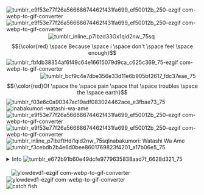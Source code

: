  <br> ![tumblr_e9f53e77f26a56668674462f431fa699_ef50012b_250-ezgif com-webp-to-gif-converter](https://github.com/user-attachments/assets/190b5dbf-44ad-4714-aae7-8d5e039673ed)![tumblr_e9f53e77f26a56668674462f431fa699_ef50012b_250-ezgif com-webp-to-gif-converter](https://github.com/user-attachments/assets/190b5dbf-44ad-4714-aae7-8d5e039673ed)
 <br> ㅤㅤㅤ ㅤ ㅤ ㅤ ㅤ ![tumblr_inline_p7lbzd33Gx1qid2nw_75sq](https://github.com/user-attachments/assets/9d1fe2a8-d6b7-47b2-8196-1167ab345855)$${\color{red} \space Because \space i \space don't \space feel \space enough}$$![tumblr_fbfdb38354af6f49c64e16615079d9ca_c625c369_75-ezgif com-webp-to-gif-converter](https://github.com/user-attachments/assets/ef51df4f-5613-4def-9b92-58215e2e0f1f)
 <br> ㅤㅤㅤ ㅤㅤ ㅤ ![tumblr_bcf9c4e7dbe356e33d11e6b905bf2617_fdc37eae_75](https://github.com/user-attachments/assets/040c2d15-3c1d-4720-a588-8d89827d28c6)
$${\color{red}Of \space the  \space pain \space that \space troubles \space the \space earth}$$![tumblr_f03e6c0a90347ac19adf083024462ace_e3fbae73_75](https://github.com/user-attachments/assets/ee64063d-8b6d-41a1-9e78-7f63dc2ccb08)
 <br>  ![inabakumori-watashi-wa-ame](https://github.com/user-attachments/assets/b8d99e72-06fc-438f-8830-cb0e9c3359e0)
 <br> ![tumblr_e9f53e77f26a56668674462f431fa699_ef50012b_250-ezgif com-webp-to-gif-converter](https://github.com/user-attachments/assets/190b5dbf-44ad-4714-aae7-8d5e039673ed)![tumblr_e9f53e77f26a56668674462f431fa699_ef50012b_250-ezgif com-webp-to-gif-converter](https://github.com/user-attachments/assets/190b5dbf-44ad-4714-aae7-8d5e039673ed)
 <br> ![tumblr_inline_p7lbzftHdi1qid2nw_75sq](https://github.com/user-attachments/assets/ec1cf508-6baf-4ec9-ba4e-55cbd5a3fe31)Inabakumori: Watashi Wa Ame![tumblr_f3cebdb2b4e6d0bee8601769823f4201_a17b06e5_75](https://github.com/user-attachments/assets/8cdc1e08-2f51-4a9c-9906-db519c706cf7)
<br> <details><summary>Info ![tumblr_e672b91b60e49dcfe9779635838aad7f_6628d321_75](https://github.com/user-attachments/assets/b2c6f2cc-e11f-487a-83b7-a21db2e5c051)</summary>
 <br> ㅤ![02bb7985](https://github.com/user-attachments/assets/9d8ba42e-d4f6-49a1-9ca2-3ec2bc13f48d) ![235aabb0_original](https://github.com/user-attachments/assets/9e5edd56-17e8-4152-b03c-a9bfcabffd53)![235aabb0_original](https://github.com/user-attachments/assets/9e5edd56-17e8-4152-b03c-a9bfcabffd53) ![02bb7985](https://github.com/user-attachments/assets/e83591f2-dc20-4e20-b7bc-3fae64fad497)
 <br>
 <br>  ㅤㅤㅤ ㅤ ㅤ ㅤ ㅤ  ㅤㅤㅤ ㅤ ㅤ  ㅤㅤㅤ ㅤ ㅤ ㅤ ㅤ ㅤ ㅤ  ㅤㅤㅤ ![tumblr_5a6525bd7ba831485855c3920c9c66fb_4fb5e77b_75-ezgif com-webp-to-gif-converter](https://github.com/user-attachments/assets/7886263b-a3ae-4eef-987d-4b119aea84f2) $${\color{orange}VIO}$$ ![tumblr_71b383b15065979af57a6f7a4874dd09_32e963d1_75-ezgif com-webp-to-gif-converter](https://github.com/user-attachments/assets/9fad7061-1c87-40ee-9fae-d1bb89f55972)
 <br>   ㅤㅤㅤ ㅤ ㅤ ㅤ ㅤ  ㅤㅤㅤ ㅤ ㅤ  ㅤㅤㅤ ㅤ ㅤ ㅤ ㅤ ![tumblr_ec812456d7b493765ff6349149d54bf8_0899e457_75-ezgif com-webp-to-gif-converter](https://github.com/user-attachments/assets/ffe4aead-9d82-4d66-964a-2543eb8bff67)$${\color{lightblue}INTP}$$  ㅤ   ㅤ  ![c3398df7_original](https://github.com/user-attachments/assets/a31a5949-f65c-4898-bd09-8f0bf54aed91)![tumblr_lspoz6BMLo1qfel73540](https://github.com/user-attachments/assets/b393a523-f7f6-49c5-b47b-7ee20f868991)ㅤ ㅤ ㅤ $${\color{red} Taurus}$$![tumblr_2b43d1c73a14520eeceff02111462255_3cc1df62_75-ezgif com-webp-to-gif-converter](https://github.com/user-attachments/assets/e59b79d0-97f7-4fab-9db4-d497f7740768)
 <br> 
 <br>  ㅤㅤㅤㅤ  ㅤㅤㅤ◜◜Even so... With this ambiguous warmth, I find myself fascinated by those fleeting ideals.
 <br>   ㅤㅤㅤ  ㅤㅤ ㅤㅤ  ㅤㅤㅤㅤㅤ  ㅤㅤㅤ  ㅤㅤEven though I still can't bring myself to open up my heart— …⏑How selfish I am.◝◝
 <br>  ㅤㅤㅤ ㅤ ㅤ ㅤㅤ ![MIZUENA fanartt✨✨ them in the rain ☔^^](https://github.com/user-attachments/assets/9d4de5e4-da2f-4e2e-9ebf-28c174e8a522)
 <br>   ㅤㅤㅤ ㅤ ㅤ ㅤ ㅤ  ㅤㅤㅤ ㅤ ㅤ  ㅤㅤㅤ ㅤ ㅤ ㅤ ㅤ ㅤ ㅤ  ㅤㅤ ㅤㅤ [Carrd](https://enanemon.carrd.co/)
 <br> ![orangdevd](https://github.com/user-attachments/assets/ec8d4f64-0191-48bb-925d-a3489fa957aa)![orangdevd](https://github.com/user-attachments/assets/ec8d4f64-0191-48bb-925d-a3489fa957aa)</details>
 <br>  ㅤ![ylowdevd1-ezgif com-webp-to-gif-converter](https://github.com/user-attachments/assets/0933f5f6-8251-4cbd-9e3c-523124f8fa68) ![ylowdevd1-ezgif com-webp-to-gif-converter](https://github.com/user-attachments/assets/4686c500-751d-41d8-be9f-01cf78bcfd63)
 <br> ![catch fish](https://komarev.com/ghpvc/?username=enanemon)
